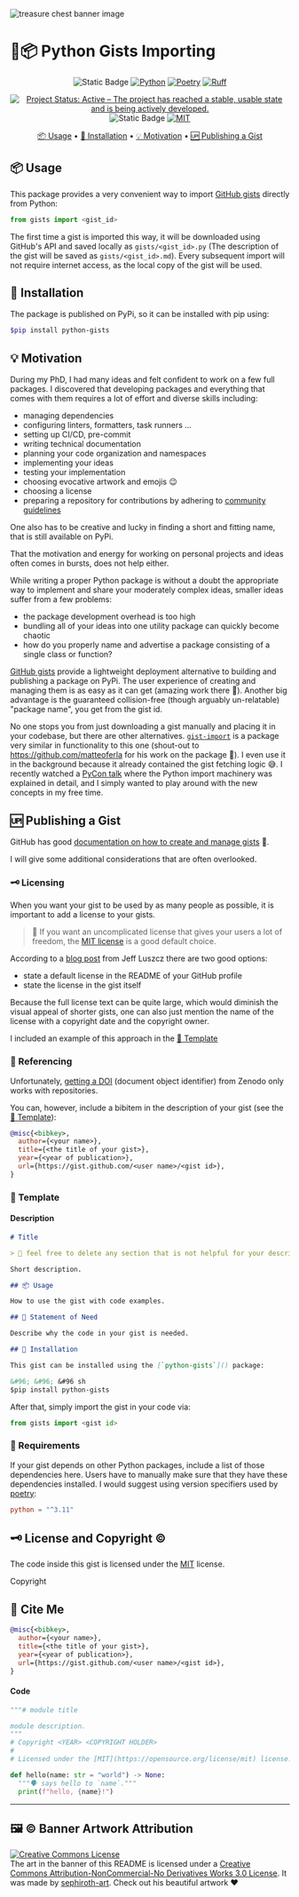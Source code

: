 ![treasure chest banner image](docs/artwork/isometric_chest_by_sephiroth_art_da0mr89-375w-2x.jpg)

# 🐍📦 Python Gists Importing

<p align="center">
    <img alt="Static Badge" src="https://img.shields.io/badge/📦_version-1.0.0-blue">
    <a href="https://www.python.org/"><img alt="Python" src="https://img.shields.io/badge/Python-3.11-yellow?logo=python"></a>
    <a href="https://python-poetry.org/"><img alt="Poetry" src="https://img.shields.io/badge/Poetry-1.8.3-blue?logo=Poetry"></a>
    <a href="https://github.com/astral-sh/ruff"><img alt="Ruff" src="https://img.shields.io/endpoint?url=https://raw.githubusercontent.com/astral-sh/ruff/main/assets/badge/v2.json"></a>
</p>
<p align="center">
    <a href="https://www.repostatus.org/#active"><img src="https://www.repostatus.org/badges/latest/active.svg" alt="Project Status: Active – The project has reached a stable, usable state and is being actively developed." /></a>
    <img alt="Static Badge" src="https://badges.frapsoft.com/os/v3/open-source.svg">
    <a href="https://opensource.org/license/mit/"><img alt="MIT" src="https://img.shields.io/badge/🗝️_license-MIT-blue"></a>
</p>

<p align="center">
  <a href="https://github.com/LaurenzBeck/gists?tab=readme-ov-file#-usage">📦 Usage</a> •
  <a href="https://github.com/laurenzbeck/gists?tab=readme-ov-file#-installation">🐍 Installation</a> •
  <a href="https://github.com/laurenzbeck/gists?tab=readme-ov-file#-motivation">💡 Motivation</a> •
  <a href="https://github.com/laurenzbeck/gists?tab=readme-ov-file#-publishing-a-gist">🆙 Publishing a Gist</a>
</p>

## 📦 Usage

This package provides a very convenient way to import [GitHub gists](https://docs.github.com/de/get-started/writing-on-github/editing-and-sharing-content-with-gists) directly from Python:

```python
from gists import <gist_id>
```

The first time a gist is imported this way, it will be downloaded using GitHub's API and saved locally as `gists/<gist_id>.py` (The description of the gist will be saved as `gists/<gist_id>.md`). Every subsequent import will not require internet access, as the local copy of the gist will be used.

## 🐍 Installation

The package is published on PyPi, so it can be installed with pip using:

```sh
$pip install python-gists
```

## 💡 Motivation

During my PhD, I had many ideas and felt confident to work on a few full packages. I discovered that developing packages and everything that comes with them requires a lot of effort and diverse skills including:

+ managing dependencies
+ configuring linters, formatters, task runners ...
+ setting up CI/CD, pre-commit
+ writing technical documentation
+ planning your code organization and namespaces
+ implementing your ideas
+ testing your implementation
+ choosing evocative artwork and emojis 😉
+ choosing a license
+ preparing a repository for contributions by adhering to [community guidelines](https://docs.github.com/en/site-policy/github-terms/github-community-guidelines)

One also has to be creative and lucky in finding a short and fitting name, that is still available on PyPi.

That the motivation and energy for working on personal projects and ideas often comes in bursts, does not help either.

While writing a proper Python package is without a doubt the appropriate way to implement and share your moderately complex ideas, smaller ideas suffer from a few problems:

+ the package development overhead is too high
+ bundling all of your ideas into one utility package can quickly become chaotic
+ how do you properly name and advertise a package consisting of a single class or function?

[GitHub gists](https://docs.github.com/en/get-started/writing-on-github/editing-and-sharing-content-with-gists/creating-gists#about-gists) provide a lightweight deployment alternative to building and publishing a package on PyPi. The user experience of creating and managing them is as easy as it can get (amazing work there 💖). Another big advantage is the guaranteed collision-free (though arguably un-relatable) "package name", you get from the gist id.

No one stops you from just downloading a gist manually and placing it in your codebase, but there are other alternatives. [`gist-import`](https://github.com/matteoferla/gist-import/tree/main) is a package very similar in functionality to this one (shout-out to https://github.com/matteoferla for his work on the package 💪). I even use it in the background because it already contained the gist fetching logic 😅. I recently watched a [PyCon talk](https://www.youtube.com/watch?v=ItOUx7zTcgo) where the Python import machinery was explained in detail, and I simply wanted to play around with the new concepts in my free time.

## 🆙 Publishing a Gist

GitHub has good [documentation on how to create and manage gists](https://docs.github.com/en/get-started/writing-on-github/editing-and-sharing-content-with-gists/creating-gists) 📖.

I will give some additional considerations that are often overlooked.

### 🗝️ Licensing

When you want your gist to be used by as many people as possible, it is important to add a license to your gists.

> 🤚 If you want an uncomplicated license that gives your users a lot of freedom, the [MIT license](https://opensource.org/license/mit) is a good default choice.

According to a [blog post](https://zebracatzebra.com/oss/getting-the-gist-of-github-gist-licensing/) from Jeff Luszcz there are two good options:

+ state a default license in the README of your GitHub profile
+ state the license in the gist itself

Because the full license text can be quite large, which would diminish the visual appeal of shorter gists, one can also just mention the name of the license with a copyright date and the copyright owner.

I included an example of this approach in the [📝 Template](https://github.com/laurenzbeck/gists?tab=readme-ov-file#-template)

### 📖 Referencing

Unfortunately, [getting a DOI](https://docs.github.com/de/repositories/archiving-a-github-repository/referencing-and-citing-content) (document object identifier) from Zenodo only works with repositories.

You can, however, include a bibitem in the description of your gist (see the [📝 Template](https://github.com/laurenzbeck/gists?tab=readme-ov-file#-template)):

```bibtex
@misc{<bibkey>,
  author={<your name>},
  title={<the title of your gist>},
  year={<year of publication>},
  url={https://gist.github.com/<user name>/<gist id>},
} 
```

### 📝 Template

#### Description

```markdown
# Title

> 🚮 feel free to delete any section that is not helpful for your description (including this message).

Short description.

## 📦 Usage

How to use the gist with code examples.

## 🤔 Statement of Need

Describe why the code in your gist is needed.

## 🐍 Installation

This gist can be installed using the [`python-gists`]() package:

&#96; &#96; &#96 sh
$pip install python-gists
```

After that, simply import the gist in your code via:

```python
from gists import <gist id>
```

### 📄 Requirements

If your gist depends on other Python packages, include a list of those dependencies here. Users have to manually make sure that they have these dependencies installed. I would suggest using version specifiers used by [poetry](https://python-poetry.org/docs/dependency-specification/):

```toml
python = "^3.11"
```

## 🗝️ License and Copyright ©️

The code inside this gist is licensed under the [MIT](https://opensource.org/license/mit) license.

Copyright <YEAR> <COPYRIGHT HOLDER>

## 📝 Cite Me

```bibtex
@misc{<bibkey>,
  author={<your name>},
  title={<the title of your gist>},
  year={<year of publication>},
  url={https://gist.github.com/<user name>/<gist id>},
} 
```

#### Code

```python
"""# module title

module description.
"""
# Copyright <YEAR> <COPYRIGHT HOLDER>
#
# Licensed under the [MIT](https://opensource.org/license/mit) license.

def hello(name: str = "world") -> None:
  """🗣️ says hello to `name`."""
  print(f"hello, {name}!")
```

---

## 🖼️ ©️ Banner Artwork Attribution

<a rel="license" href="http://creativecommons.org/licenses/by-nc-nd/3.0/"><img alt="Creative Commons License" style="border-width:0" src="https://i.creativecommons.org/l/by-nc-nd/3.0/88x31.png" /></a><br />The art in the banner of this README is licensed under a [Creative Commons Attribution-NonCommercial-No Derivatives Works 3.0 License](https://creativecommons.org/licenses/by-nc-nd/3.0/). It was made by [sephiroth-art](https://www.deviantart.com/sephiroth-art). Check out his beautiful artwork ❤️
